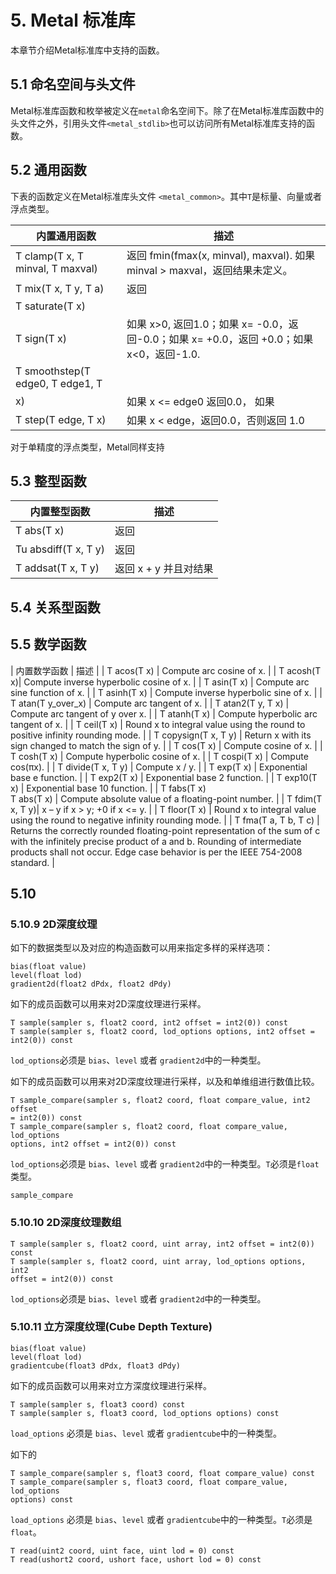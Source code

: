 # 5. Metal 标准库

本章节介绍Metal标准库中支持的函数。

## 5.1 命名空间与头文件

Metal标准库函数和枚举被定义在`metal`命名空间下。除了在Metal标准库函数中的头文件之外，引用头文件`<metal_stdlib>`也可以访问所有Metal标准库支持的函数。

## 5.2 通用函数

下表的函数定义在Metal标准库头文件 `<metal_common>`。其中`T`是标量、向量或者浮点类型。

| 内置通用函数 | 描述 |
| -- | -- | 
| T clamp(T x, T minval, T maxval) | 返回 fmin(fmax(x, minval), maxval). 如果 minval > maxval，返回结果未定义。|
| T mix(T x, T y, T a) | 返回 |
| T saturate(T x) | |
| T sign(T x) | 如果 x>0, 返回1.0；如果 x= -0.0，返回-0.0；如果 x= +0.0，返回 +0.0；如果 x<0，返回-1.0. |
| T smoothstep(T edge0, T edge1, T
x) | 如果 x <= edge0 返回0.0， 如果 |
| T step(T edge, T x) | 如果 x < edge，返回0.0，否则返回 1.0 |

对于单精度的浮点类型，Metal同样支持

## 5.3 整型函数


| 内置整型函数 | 描述 |
| -- | -- |
| T abs(T x) | 返回 |x| |
| Tu absdiff(T x, T y) | 返回 |x-y| without modulo overflow |
| T addsat(T x, T y) | 返回 x + y 并且对结果 |

## 5.4 关系型函数

## 5.5 数学函数

| 内置数学函数 | 描述 |
| T acos(T x) | Compute arc cosine of x. |
| T acosh(T x)| Compute inverse hyperbolic cosine of x. |
| T asin(T x) | Compute arc sine function of x. |
| T asinh(T x) | Compute inverse hyperbolic sine of x. |
| T atan(T y_over_x) | Compute arc tangent of x. |
| T atan2(T y, T x) | Compute arc tangent of y over x. |
| T atanh(T x) | Compute hyperbolic arc tangent of x. |
| T ceil(T x) | Round x to integral value using the round to positive infinity rounding mode. |
| T copysign(T x, T y) | Return x with its sign changed to match the sign of y. |
| T cos(T x) | Compute cosine of x. |
| T cosh(T x) | Compute hyperbolic cosine of x. |
| T cospi(T x) |  Compute cos(πx). |
| T divide(T x, T y) | Compute x / y. |
| T exp(T x) | Exponential base e function. |
| T exp2(T x) | Exponential base 2 function. |
| T exp10(T x) | Exponential base 10 function. |
| T fabs(T x) <br> T abs(T x) | Compute absolute value of a floating-point number. |
| T fdim(T x, T y)| x – y if x > y; +0 if x <= y. |
| T floor(T x) | Round x to integral value using the round to negative infinity rounding mode. |
| T fma(T a, T b, T c) | Returns the correctly rounded floating-point representation of the sum of c with the infinitely precise product of a and b. Rounding of intermediate products shall not occur. Edge case behavior is per the IEEE 754-2008 standard. |

## 5.10


### 5.10.9 2D深度纹理

如下的数据类型以及对应的构造函数可以用来指定多样的采样选项：

```metal
bias(float value)
level(float lod)
gradient2d(float2 dPdx, float2 dPdy)
```

如下的成员函数可以用来对2D深度纹理进行采样。

```metal
T sample(sampler s, float2 coord, int2 offset = int2(0)) const
T sample(sampler s, float2 coord, lod_options options, int2 offset =
int2(0)) const 
```

`lod_options`必须是 `bias`、`level` 或者 `gradient2d`中的一种类型。

如下的成员函数可以用来对2D深度纹理进行采样，以及和单维组进行数值比较。

```metal
T sample_compare(sampler s, float2 coord, float compare_value, int2 offset
= int2(0)) const
T sample_compare(sampler s, float2 coord, float compare_value, lod_options
options, int2 offset = int2(0)) const 
```

`lod_options`必须是 `bias`、`level` 或者 `gradient2d`中的一种类型。`T`必须是`float`类型。

`sample_compare`


### 5.10.10 2D深度纹理数组

```metal
T sample(sampler s, float2 coord, uint array, int2 offset = int2(0)) const
T sample(sampler s, float2 coord, uint array, lod_options options, int2
offset = int2(0)) const 
```

`lod_options`必须是 `bias`、`level` 或者 `gradient2d`中的一种类型。


### 5.10.11 立方深度纹理(Cube Depth Texture)

```metal
bias(float value)
level(float lod)
gradientcube(float3 dPdx, float3 dPdy)
```

如下的成员函数可以用来对立方深度纹理进行采样。

```metal
T sample(sampler s, float3 coord) const
T sample(sampler s, float3 coord, lod_options options) const 
```

`load_options` 必须是 `bias`、`level` 或者 `gradientcube`中的一种类型。


如下的

```metal
T sample_compare(sampler s, float3 coord, float compare_value) const
T sample_compare(sampler s, float3 coord, float compare_value, lod_options
options) const
```

`load_options` 必须是 `bias`、`level` 或者 `gradientcube`中的一种类型。`T`必须是`float`。


```metal
T read(uint2 coord, uint face, uint lod = 0) const
T read(ushort2 coord, ushort face, ushort lod = 0) const
```


